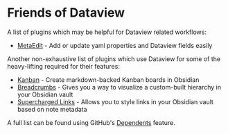 # Friends of Dataview

A list of plugins which may be helpful for Dataview related workflows:

 - [MetaEdit](https://github.com/chhoumann/MetaEdit) - Add or update yaml properties and Dataview fields easily

Another non-exhaustive list of plugins which use Dataview for some of the heavy-lifting required for their features:

 - [Kanban](https://github.com/mgmeyers/obsidian-kanban) - Create markdown-backed Kanban boards in Obsidian
 - [Breadcrumbs](http://publish.obsidian.md/breadcrumbs-docs) - Gives you a way to visualize a custom-built hierarchy in your Obsidian vault
 - [Supercharged Links](https://github.com/mdelobelle/obsidian_supercharged_links) - Allows you to style links in your Obsidian vault based on note metadata

A full list can be found using GitHub's [Dependents](https://github.com/blacksmithgu/obsidian-dataview/network/dependents) feature.
